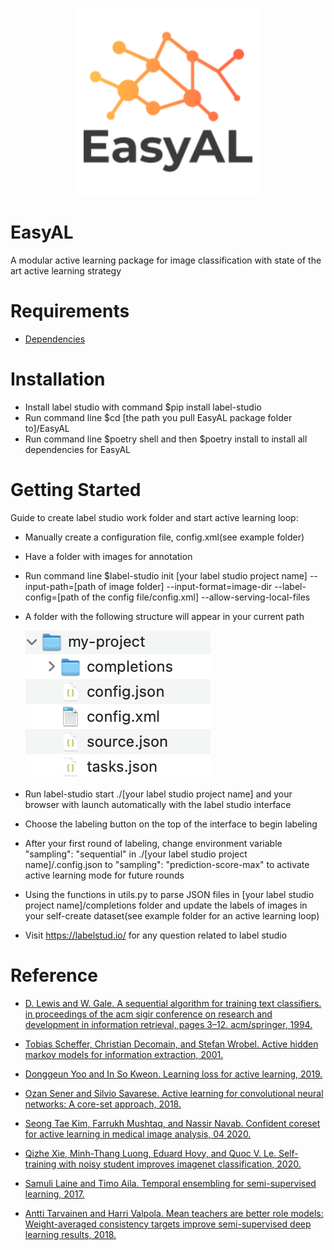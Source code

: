 <p align="center">
  <img src="logo.png" width="300" height="300">

</p>

# EasyAL
A modular active learning package for image classification with state of the art active learning strategy

# Requirements
 - [Dependencies](./pyproject.toml)

# Installation
- Install label studio with command $pip install label-studio
- Run command line $cd [the path you pull EasyAL package folder to]/EasyAL 
- Run command line $poetry shell and then $poetry install to install all dependencies for EasyAL

# Getting Started
Guide to create label studio work folder and start active learning loop:


- Manually create a configuration file, config.xml(see example folder)

- Have a folder with images for annotation

- Run command line  $label-studio init [your label studio project name] --input-path=[path of image folder] --input-format=image-dir --label-config=[path of the config file/config.xml] --allow-serving-local-files

- A folder with the following structure will appear in your current path 

   ![img](./example/label_studio_work_folder.png)

- Run label-studio start ./[your label studio project name] and your browser with launch automatically with the label studio interface

- Choose the labeling button on the top of the interface to begin labeling

- After your first round of labeling, change environment variable  "sampling": "sequential" in ./[your label studio project name]/.config.json to "sampling": "prediction-score-max" to activate active learning mode for future rounds

- Using the functions in utils.py to parse JSON files in [your label studio project name]/completions folder and update the labels of images in your self-create dataset(see example folder for an active learning loop)

- Visit https://labelstud.io/ for any question related to label studio




# Reference

- [D. Lewis and W. Gale. A sequential algorithm for training text classifiers. in proceedings of
the acm sigir conference on research and development in information retrieval, pages 3–12.
acm/springer, 1994.](https://arxiv.org/abs/cmp-lg/9407020)

- [Tobias Scheffer, Christian Decomain, and Stefan Wrobel. Active hidden markov models for
information extraction, 2001.](https://link.springer.com/chapter/10.1007/3-540-44816-0_31)

- [Donggeun Yoo and In So Kweon. Learning loss for active learning, 2019.](https://arxiv.org/abs/1905.03677)

- [Ozan Sener and Silvio Savarese. Active learning for convolutional neural networks: A core-set
approach, 2018.](https://arxiv.org/abs/1708.00489)

- [Seong Tae Kim, Farrukh Mushtaq, and Nassir Navab. Confident coreset for active learning in
medical image analysis, 04 2020.](https://arxiv.org/abs/2004.02200)

- [Qizhe Xie, Minh-Thang Luong, Eduard Hovy, and Quoc V. Le. Self-training with noisy student
improves imagenet classification, 2020.](https://arxiv.org/abs/1911.04252)

- [Samuli Laine and Timo Aila. Temporal ensembling for semi-supervised learning, 2017.](https://arxiv.org/abs/1610.02242)

- [Antti Tarvainen and Harri Valpola. Mean teachers are better role models: Weight-averaged
consistency targets improve semi-supervised deep learning results, 2018.](https://arxiv.org/abs/1703.01780)








